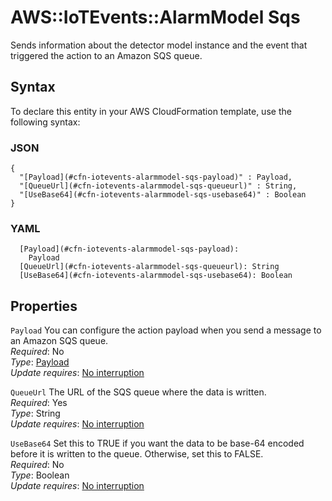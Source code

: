 # AWS::IoTEvents::AlarmModel Sqs<a name="aws-properties-iotevents-alarmmodel-sqs"></a>

Sends information about the detector model instance and the event that triggered the action to an Amazon SQS queue\.

## Syntax<a name="aws-properties-iotevents-alarmmodel-sqs-syntax"></a>

To declare this entity in your AWS CloudFormation template, use the following syntax:

### JSON<a name="aws-properties-iotevents-alarmmodel-sqs-syntax.json"></a>

```
{
  "[Payload](#cfn-iotevents-alarmmodel-sqs-payload)" : Payload,
  "[QueueUrl](#cfn-iotevents-alarmmodel-sqs-queueurl)" : String,
  "[UseBase64](#cfn-iotevents-alarmmodel-sqs-usebase64)" : Boolean
}
```

### YAML<a name="aws-properties-iotevents-alarmmodel-sqs-syntax.yaml"></a>

```
  [Payload](#cfn-iotevents-alarmmodel-sqs-payload):
    Payload
  [QueueUrl](#cfn-iotevents-alarmmodel-sqs-queueurl): String
  [UseBase64](#cfn-iotevents-alarmmodel-sqs-usebase64): Boolean
```

## Properties<a name="aws-properties-iotevents-alarmmodel-sqs-properties"></a>

`Payload` <a name="cfn-iotevents-alarmmodel-sqs-payload"></a>
You can configure the action payload when you send a message to an Amazon SQS queue\.  
_Required_: No  
_Type_: [Payload](aws-properties-iotevents-alarmmodel-payload.md)  
_Update requires_: [No interruption](https://docs.aws.amazon.com/AWSCloudFormation/latest/UserGuide/using-cfn-updating-stacks-update-behaviors.html#update-no-interrupt)

`QueueUrl` <a name="cfn-iotevents-alarmmodel-sqs-queueurl"></a>
The URL of the SQS queue where the data is written\.  
_Required_: Yes  
_Type_: String  
_Update requires_: [No interruption](https://docs.aws.amazon.com/AWSCloudFormation/latest/UserGuide/using-cfn-updating-stacks-update-behaviors.html#update-no-interrupt)

`UseBase64` <a name="cfn-iotevents-alarmmodel-sqs-usebase64"></a>
Set this to TRUE if you want the data to be base\-64 encoded before it is written to the queue\. Otherwise, set this to FALSE\.  
_Required_: No  
_Type_: Boolean  
_Update requires_: [No interruption](https://docs.aws.amazon.com/AWSCloudFormation/latest/UserGuide/using-cfn-updating-stacks-update-behaviors.html#update-no-interrupt)
